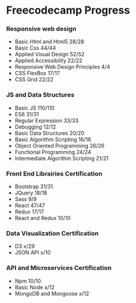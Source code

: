 # Freecodecamp Progress



<h3>Responsive web design</h3>

<ul>
  <li>Basic Html and Html5 28/28</li>
  <li>Basic Css 44/44</li>
  <li>Applied Visual Design 52/52</li>
  <li>Applied Accessibility 22/22</li>
  <li>Responsive Web Design Principles 4/4</li>
  <li>CSS FlexBox 17/17</li>
  <li>CSS Grid 22/22</li>
 </ul>
 
 <h3>JS and Data Structures</h3>
 
 <ul>
  <li>Basic JS 110/110</li>
  <li>ES6 31/31</li>
  <li>Regular Expression 33/33</li>
  <li>Debugging 12/12</li>
  <li>Basic Data Structures  20/20</li>
  <li>Basic Algorithm Scripting 16/16</li>
  <li>Object Oriented Programming 26/26</li>
  <li>Functional Programming 24/24</li>
  <li>Intermediate Algorithm Scripting 21/21</li>
 </ul>
 
 
 <h3>Front End Librairies Certification</h3>
  
 <ul>
  <li>Bootstrap 31/31</li>
  <li>JQuery 18/18</li>
  <li>Sass 9/9</li>
  <li>React 47/47</li>
  <li>Redux 17/17</li>
  <li>React and Redux 10/10</li>
</ul>

 <h3>Data Visualization Certification</h3>
 
  <ul>
  <li>D3 x/29</li>
  <li>JSON API x/10</li>
  </ul>
  
  <h3>API and Microservices Certification</h3>
  
  <ul>
  <li>Npm 10/10</li>
  <li>Basic Node x/12</li>
  <li>MongoDB and Mongoose x/12</li>
  </ul>
